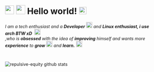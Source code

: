 # <img src="https://github.com/TheDudeThatCode/TheDudeThatCode/blob/master/Assets/Hi.gif" width="29px"> <img src="https://github.com/TheDudeThatCode/TheDudeThatCode/blob/master/Assets/Mario_Hello_Big.gif" width="30px"> Hello world!&nbsp;<img src="https://github.com/TheDudeThatCode/TheDudeThatCode/blob/master/Assets/Earth.gif" width="24px">

<p>
  <em>
    I am a tech enthusiast and a <b>Developer</b> <img src="https://c.tenor.com/NCRHhqkXrJYAAAAi/programmers-go-internet.gif" width="20px"> and <b>Linux enthusiast, i use arch BTW xD </b>&nbsp;<img src="https://c.tenor.com/5IWFYb4D1WMAAAAi/swan_hack-dab.gif" width="20px"><br>,who is <b>obsessed</b> with the idea of <b>improving</b> himself and wants more <b>experience</b> to <b>grow</b> <img src="https://c.tenor.com/27kP4pPliZwAAAAi/rocket-fly.gif" width="20px"> and <b>learn.</b> <img src="https://c.tenor.com/3b1L8YBOb74AAAAj/quickbooks-backing-you.gif" width="20px">
  </em>  
</p>

<br>

![repulsive-equity github stats](https://github-readme-stats.vercel.app/api?username=repulsive-equity&show_icons=true&hide_border=true)
